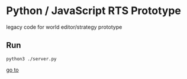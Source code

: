 # Python / JavaScript RTS Prototype

legacy code for world editor/strategy prototype

## Run

`python3 ./server.py`

[go to](http://localhost:3000/app.html)
